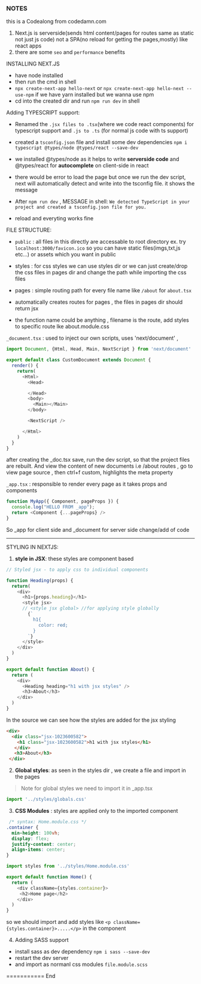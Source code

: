 
### NOTES
this is a Codealong from codedamn.com

1. Next.js is serverside(sends html content/pages for routes same as static not just js code) not a SPA(no reload for getting the pages,mostly) like react apps
2. there are some `seo` and `performance` benefits

INSTALLING NEXT.JS
- have node installed
- then run the cmd in shell
- `npx create-next-app hello-next` or `npx create-next-app hello-next --use-npm` if we have yarn installed but we wanna use npm
- cd into the created dir and run `npm run dev` in shell

Adding TYPESCRIPT support:

- Renamed the `.jsx files to .tsx`(where we code react components) for typescript support and `.js to .ts` (for normal js code with ts support)
- created a `tsconfig.json` file and install some dev dependencies `npm i typescript @types/node @types/react --save-dev`
- we installed @types/node as it helps to write **serverside code** and @types/react for **autocomplete** on client-side in react 

- there would be error to load the page but once we run the dev script, next will automatically detect and write into the tsconfig file. it shows the message 
- After `npm run dev` , MESSAGE in shell: `We detected TypeScript in your project and created a tsconfig.json file for you.`

- reload and everyting works fine


FILE STRUCTURE:
- `public` : all files in this directly are accessable to root directory ex. try `localhost:3000/favicon.ico` so you can have static files(imgs,txt,js etc...) or assets which you want in public

- styles : for css styles we can use styles dir or we can just create/drop the css files in pages dir and change the path while importing the css files

- pages : simple routing path for every file name like `/about` for `about.tsx`
- automatically creates routes for pages , the files in pages dir should return jsx
- the function name could be anything , filename is the route, add styles to specific route lke about.module.css 


`_document.tsx` : used to inject our own scripts, uses 'next/document' , 
```js
import Document, {Html, Head, Main, NextScript } from 'next/document'

export default class CustomDocument extends Document {
  render() {
    return( 
      <Html>
        <Head>

        </Head>
        <body>
          <Main></Main>
        </body>

        <NextScript />

      </Html>
    )
  }
}
```

after creating the _doc.tsx save, run the dev script, so that the project files are rebuilt.
And view the content of new documents i.e /about routes , go to  view page source , then ctrl+f custom, highlights the meta property

`_app.tsx` : responsible to render every page as it takes  props and components
```js
function MyApp({ Component, pageProps }) {
  console.log("HELLO FROM _app");
  return <Component {...pageProps} />
}
```
So _app for client side and _document for server side change/add of code

------

STYLING IN NEXTJS:

1. **style in JSX**: these styles are component based
```js
// Styled jsx - to apply css to individual components

function Heading(props) {
  return(
    <div>
      <h1>{props.heading}</h1>
      <style jsx>
      // <style jsx global> //for applying style globally
        {`
          h1{
            color: red;
          }
        `}
      </style>
    </div>
  )
}

export default function About() {
  return (
    <div>
      <Heading heading="h1 with jsx styles" />
      <h3>About</h3>
    </div>
  ) 
}
```

In the source we can see how the styles are added for the jsx styling
```html
<div>
  <div class="jsx-1023600582">
    <h1 class="jsx-1023600582">h1 with jsx styles</h1>
   </div>
   <h3>About</h3>
 </div>
```

2. **Global styles**: as seen in the styles dir , we create a file and import in the pages
> Note for global styles we need to import it in _app.tsx 
```js
import '../styles/globals.css'
```
3. **CSS Modules** : styles are applied only to the imported component
```css 
 /* syntax: Home.module.css */
.container {
  min-height: 100vh;
  display: flex;
  justify-content: center;
  align-items: center;
}
```
```js
import styles from '../styles/Home.module.css'

export default function Home() {
  return (
    <div className={styles.container}>
     <h2>Home page</h2>
    </div>
  )
}
```
so we should import and add styles like `<p className={styles.container}>.....</p>` in the component

4. Adding SASS support
- install sass as dev dependency `npm i sass --save-dev`
- restart the dev server
- and import as normanl css modules `file.module.scss`



=========== End



